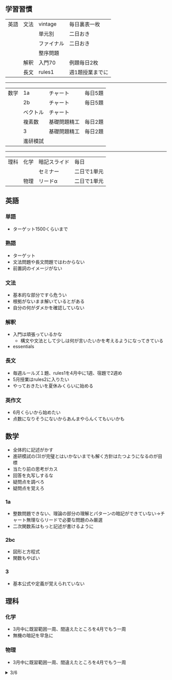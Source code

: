 ## 学習習慣
|      |      |            |                 |
| ---- | ---- | ---------- | --------------- |
| 英語 | 文法 | vintage    | 毎日裏表一枚    |
|      |      | 単元別     | 二日おき        |
|      |      | ファイナル | 二日おき        |
|      |      | 整序問題   |                 |
|      | 解釈 | 入門70     | 例題毎日2枚     |
|      | 長文 | rules1     | 週1題授業までに |
----
|      |          |              |         |
| ---- | -------- | ------------ | ------- |
| 数学 | 1a       | チャート     | 毎日5題 |
|      | 2b       | チャート     | 毎日5題 |
|      | ベクトル | チャート     |         |
|      | 複素数   | 基礎問題精工 | 毎日2題 |
|      | 3        | 基礎問題精工 | 毎日2題 |
|      | 進研模試 |              |         |
----
|      |      |              |             |
| ---- | ---- | ------------ | ----------- |
| 理科 | 化学 | 暗記スライド | 毎日        |
|      |      | セミナー     | 二日で1単元 |
|      | 物理 | リードα      | 二日で1単元 |


## 英語
### 単語
- ターゲット1500くらいまで
### 熟語
- ターゲット
- 文法問題や長文問題ではわからない
- 前置詞のイメージがない
### 文法
- 基本的な部分ですら危うい
- 根拠がないまま解いているとがある
- 自分の何がダメかを確認していない
### 解釈
- 入門は頑張っているかな
  - 構文や文法として少しは何が言いたいかを考えるようになってきている
- essentials
### 長文
- 毎週ルールズ１題、rules1を4月中に1週、宿題で2週め
- 5月授業はrules2に入りたい
- やっておきたいを夏休みくらいに始める
### 英作文
- 6月くらいから始めたい
- 点数になりそうにないからあんまやらんくてもいいかも
## 数学
- 全体的に記述がかす
- 進研模試の(3)が完璧とはいかないまでも解く方針はたつようになるのが目標
- 当たり前の思考がカス
- 回答を丸写しするな
- 疑問点を調べろ
- 疑問点を覚えろ
### 1a
- 整数問題できない、理論の部分の理解とパターンの暗記ができていない->チャート無理ならリードで必要な問題のみ厳選
- 二次関数系はもっと記述が書けるように
### 2bc
- 図形と方程式
- 関数もやばい
### 3
- 基本公式や定義が覚えられていない
## 理科
### 化学
- 3月中に既習範囲一周、間違えたところを4月でもう一周
- 無機の暗記を早急に
### 物理
- 3月中に既習範囲一周、間違えたところを4月でもう一周

<!-- 

<details><summary>雛形</summary>

- 英語
- 数学
- 理科

</details>

 -->

<details><summary>3/6</summary>

- 春季講習どうするか
- 英語
  - vintageもう一周かな
  - 自分の評価はどう？
  - 単元別の文法はどうするか
  - 長文を増やしてもいいかも？
- 数学
  - 森永くんどう？
  - 数学の問題で最後までの方針を確定せずに計算やっているところがある
  - mod
- 理科
  - 無機向きおぼえてる？

</details>